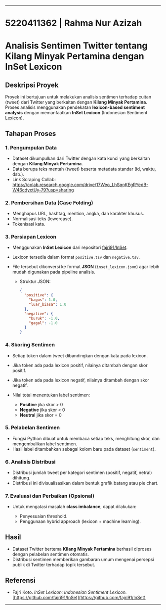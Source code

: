 
---
# 5220411362 | Rahma Nur Azizah

# Analisis Sentimen Twitter tentang Kilang Minyak Pertamina dengan InSet Lexicon

## Deskripsi Proyek

Proyek ini bertujuan untuk melakukan analisis sentimen terhadap cuitan (tweet) dari Twitter yang berkaitan dengan **Kilang Minyak Pertamina**. Proses analisis menggunakan pendekatan **lexicon-based sentiment analysis** dengan memanfaatkan **InSet Lexicon** (Indonesian Sentiment Lexicon).

## Tahapan Proses

### 1. Pengumpulan Data

* Dataset dikumpulkan dari Twitter dengan kata kunci yang berkaitan dengan **Kilang Minyak Pertamina**.
* Data berupa teks mentah (tweet) beserta metadata standar (id, waktu, dsb.).
* Link Scraping Collab: https://colab.research.google.com/drive/17Weo_LhSqpKEgRYedB-W46cdyxtUy-79?usp=sharing

### 2. Pembersihan Data (Case Folding)

* Menghapus URL, hashtag, mention, angka, dan karakter khusus.
* Normalisasi teks (lowercase).
* Tokenisasi kata.

### 3. Persiapan Lexicon

* Menggunakan **InSet Lexicon** dari repositori [fajri91/InSet](https://github.com/fajri91/InSet).
* Lexicon tersedia dalam format `positive.tsv` dan `negative.tsv`.
* File tersebut dikonversi ke format **JSON** (`inset_lexicon.json`) agar lebih mudah digunakan pada pipeline analisis.

  * Struktur JSON:

    ```json
    {
      "positive": {
        "bagus": 1.0,
        "luar_biasa": 1.0
      },
      "negative": {
        "buruk": -1.0,
        "gagal": -1.0
      }
    }
    ```

### 4. Skoring Sentimen

* Setiap token dalam tweet dibandingkan dengan kata pada lexicon.
* Jika token ada pada lexicon positif, nilainya ditambah dengan skor positif.
* Jika token ada pada lexicon negatif, nilainya ditambah dengan skor negatif.
* Nilai total menentukan label sentimen:

  * **Positive** jika skor > 0
  * **Negative** jika skor < 0
  * **Neutral** jika skor = 0

### 5. Pelabelan Sentimen

* Fungsi Python dibuat untuk membaca setiap teks, menghitung skor, dan mengembalikan label sentimen.
* Hasil label ditambahkan sebagai kolom baru pada dataset (`sentiment`).

### 6. Analisis Distribusi

* Distribusi jumlah tweet per kategori sentimen (positif, negatif, netral) dihitung.
* Distribusi ini divisualisasikan dalam bentuk grafik batang atau pie chart.

### 7. Evaluasi dan Perbaikan (Opsional)

* Untuk mengatasi masalah **class imbalance**, dapat dilakukan:

  * Penyesuaian threshold.
  * Penggunaan hybrid approach (lexicon + machine learning).

## Hasil

* Dataset Twitter bertema **Kilang Minyak Pertamina** berhasil diproses dengan pelabelan sentimen otomatis.
* Distribusi sentimen memberikan gambaran umum mengenai persepsi publik di Twitter terhadap topik tersebut.

## Referensi

* Fajri Koto. *InSet Lexicon: Indonesian Sentiment Lexicon.* [https://github.com/fajri91/InSet](https://github.com/fajri91/InSet)

---
